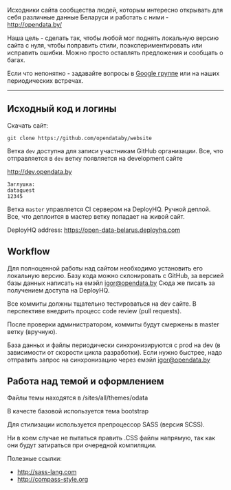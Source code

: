 Исходники сайта сообщества людей, которым интересно открывать для себя
различные данные Беларуси и работать с ними - http://opendata.by/

Наша цель - сделать так, чтобы любой мог поднять локальную версию сайта
с нуля, чтобы поправить стили, поэкспериментировать или исправить ошибки.
Можно просто оставлять предложения и сообщать о багах.

Если что непонятно - задавайте вопросы в [Google группе](https://groups.google.com/forum/#!forum/opendata-belarus) или на наших периодических встречах.

---

## Исходный код и логины

Скачать сайт:

    git clone https://github.com/opendataby/website

Ветка `dev` доступна для записи участникам GitHub организации. Все, что отправляется в `dev` ветку появляется на development сайте

http://dev.opendata.by
    
    Заглушка:
    dataguest
    12345

Ветка `master` управляется CI сервером на DeployHQ. Ручной деплой. Все, что деплоится в мастер ветку попадает на живой сайт.

DeployHQ address: https://open-data-belarus.deployhq.com

## Workflow

Для полноценной работы над сайтом необходимо установить его локальную версию. Базу кода можно склонировать с GitHub, за версией базы данных написать на емэйл igor@opendata.by Сюда же писать за получением доступа на DeployHQ.

Все коммиты должны тщательно тестироваться на dev сайте. В перспективе внедрить процесс code review (pull requests). 

После проверки администратором, коммиты будут смержены в master ветку (вручную).

База данных и файлы периодически синхронизируются с prod на dev (в зависимости от скорости цикла разработки). Если нужно быстрее, надо отправить запрос на синхронизацию через емэйл igor@opendata.by

## Работа над темой и оформлением

Файлы темы находятся в /sites/all/themes/odata

В качесте базовой используется тема bootstrap

Для стилизации используется препроцессор SASS (версия SCSS). 

Ни в коем случае не пытаться править .CSS файлы напрямую, так как они будут затираться при очередной компиляции.

Полезные ссылки:

* http://sass-lang.com
* http://compass-style.org

